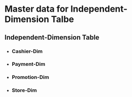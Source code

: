 # Master data for Independent-Dimension Talbe

## Independent-Dimension Table
- ### Cashier-Dim
- ### Payment-Dim
- ### Promotion-Dim
- ### Store-Dim